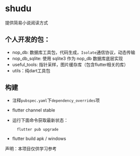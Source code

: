 # shudu

提供简易小说阅读方式

## 个人开发的包：
 - nop_db: 数据库工具包，代码生成，`Isolate`通信协议，动态传输
 - nop_db_sqlite: 使用 sqlite3 作为 nop_db 数据库底层实现
 - useful_tools: 指针采样，图片缓存库（包含flutter相关的库）
 - utils：纯dart工具包

## 构建
- 注释`pubspec.yaml`下`dependency_overrides`项
- flutter channel stable
- 运行下面命令获取最新状态：

        flutter pub upgrade
- flutter build apk / windows

声明：本项目仅供学习参考
